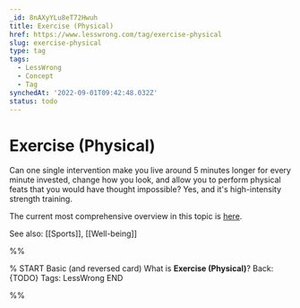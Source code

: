 ```yaml
---
_id: 8nAXyYLu8eT72Hwuh
title: Exercise (Physical)
href: https://www.lesswrong.com/tag/exercise-physical
slug: exercise-physical
type: tag
tags:
  - LessWrong
  - Concept
  - Tag
synchedAt: '2022-09-01T09:42:48.032Z'
status: todo
---
```


# Exercise (Physical)

Can one single intervention make you live around 5 minutes longer for every minute invested, change how you look, and allow you to perform physical feats that you would have thought impossible? Yes, and it's high-intensity strength training.

The current most comprehensive overview in this topic is [here](https://www.lesswrong.com/posts/bZ2w99pEAeAbKnKqo/optimal-exercise).

See also: [[Sports]], [[Well-being]]


%%

% START
Basic (and reversed card)
What is **Exercise (Physical)**?
Back: {TODO}
Tags: LessWrong
END
<!--ID: 1663156982500-->


%%
	

